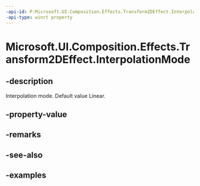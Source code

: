```yaml
---
-api-id: P:Microsoft.UI.Composition.Effects.Transform2DEffect.InterpolationMode
-api-type: winrt property
---
```


<!-- Property syntax.
public CanvasImageInterpolation InterpolationMode { get;  set; }
-->

# Microsoft.UI.Composition.Effects.Transform2DEffect.InterpolationMode

## -description
Interpolation mode. Default value Linear.

## -property-value

## -remarks

## -see-also

## -examples

